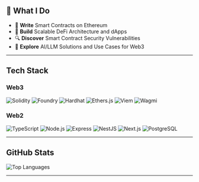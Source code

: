 ## 🔧 What I Do

- 📝 **Write** Smart Contracts on Ethereum
- 💸 **Build** Scalable DeFi Architecture and dApps
- 🔍 **Discover** Smart Contract Security Vulnerabilities
- 🤖 **Explore** AI/LLM Solutions and Use Cases for Web3

---

## Tech Stack

### **Web3**
![Solidity](https://img.shields.io/badge/Solidity-%23363636.svg?logo=solidity&logoColor=white)
![Foundry](https://img.shields.io/badge/Foundry-FF5A00?logo=foundry&logoColor=white)
![Hardhat](https://img.shields.io/badge/Hardhat-FFCF00?logo=hardhat&logoColor=black)
![Ethers.js](https://img.shields.io/badge/ethers.js-4C46E6?logo=ethereum&logoColor=white)
![Viem](https://img.shields.io/badge/viem-000000?logo=viem&logoColor=white) 
![Wagmi](https://img.shields.io/badge/wagmi-00BDB3?logo=wagmi&logoColor=white)

### **Web2**
![TypeScript](https://img.shields.io/badge/TypeScript-007ACC?logo=typescript&logoColor=white)
![Node.js](https://img.shields.io/badge/Node.js-339933?logo=node.js&logoColor=white)
![Express](https://img.shields.io/badge/Express-000000?logo=express&logoColor=white)
![NestJS](https://img.shields.io/badge/NestJS-E0234E?logo=nestjs&logoColor=white)
![Next.js](https://img.shields.io/badge/Next.js-000000?logo=next.js&logoColor=white)
![PostgreSQL](https://img.shields.io/badge/PostgreSQL-4169E1?logo=postgresql&logoColor=white)

---

## GitHub Stats

![Top Languages](https://github-readme-stats.vercel.app/api/top-langs/?username=kirilradkov14&layout=compact&theme=nightowl)

---

